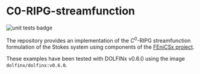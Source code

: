 # C0-RIPG-streamfunction

![unit tests badge](https://github.com/nate-sime/C0-RIPG-streamfunction/actions/workflows/run_tests.yml/badge.svg)

The repository provides an implementation of the $C^0$-RIPG streamfunction
formulation of the Stokes system using components of the
[FEniCSx project](https://fenicsproject.org/).

These examples have been tested with DOLFINx v0.6.0 using the image
`dolfinx/dolfinx:v0.6.0`.